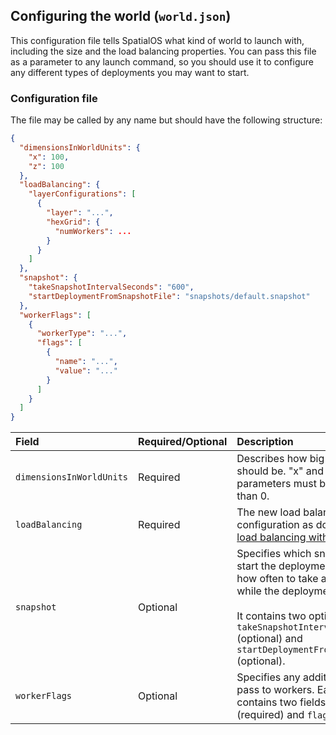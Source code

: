 ## Configuring the world (`world.json`)

This configuration file tells SpatialOS what kind of world to launch with, including the size and the load balancing properties. You can pass this file as a parameter to any launch command, so you should use it to configure any different types of deployments you may want to start.

### Configuration file

The file may be called by any name but should have the following structure:

```json
{
  "dimensionsInWorldUnits": {
    "x": 100,
    "z": 100
  },
  "loadBalancing": {
    "layerConfigurations": [
      {
        "layer": "...",
        "hexGrid": {
          "numWorkers": ...
        }
      }
    ]
  },
  "snapshot": {
    "takeSnapshotIntervalSeconds": "600",
    "startDeploymentFromSnapshotFile": "snapshots/default.snapshot"
  },
  "workerFlags": [
    {
      "workerType": "...",
      "flags": [
        {
          "name": "...",
          "value": "..."
        }
      ]
    }
  ]
}
```

| Field | Required/Optional | Description | 
| :------------- | :------------- | :------- |
| `dimensionsInWorldUnits` | Required | Describes how big the world should be. "x" and "z" parameters must both be greater than 0. |
| `loadBalancing` | Required | The new load balancing configuration as documented in [load balancing with layers](https://docs.improbable.io/reference/latest/shared/worker-configuration/load-balancer-config-2#load-balancing-with-layers). |
| `snapshot` | Optional | Specifies which snapshot file to start the deployment from and how often to take a snapshot while the deployment is running. <br><br> It contains two optional fields: `takeSnapshotIntervalSeconds` (optional) and `startDeploymentFromSnapshotFile` (optional). |
| `workerFlags` | Optional | Specifies any additional flags to pass to workers. Each element contains two fields: `workerType` (required) and `flags` (required). |